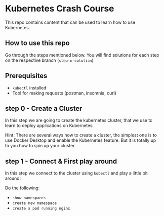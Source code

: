 # Kubernetes Crash Course 

This repo contains content that can be used to learn how to use Kubernetes. 

## How to use this repo 
Go through the steps mentioned below. You will find solutions for each step on the respective branch (`step-n-solution`)

## Prerequisites
* `kubectl` installed
* Tool for making requests (postman, insomnia, curl)

## step 0 - Create a Cluster 
In this step we are going to create the kubernetes cluster, that we use to learn to deploy applications on Kubernetes

Hint: There are several ways how to create a cluster, the simplest one is to use Docker Desktop and enable the Kubernetes feature. But it is totally up to you how to spin up your cluster. 

## step 1 - Connect & First play around
In this step we connect to the cluster using `kubectl` and play a little bit around: 

Do the following:
* `show namespaces`
* `create new namespace` 
* `create a pod running nginx` 
* `show logs`
* `delete pod again`

## step 2 - Resilience
In this step we need to create something that is more resilient than our nginx server from the last step. 

Deploy an nginx server or any other image (i.e [iamnoah4real/saywhat](https://github.com/iamNoah1/saywhat)) in a resilient way. Resilience means that when the pod gets killed or the application crashes, Kubernetes will spin it up again. 

## step 3 - Expose your Application
Now, we want to expose our application. Being it a simple nginx server, the saywhat nodejs thing or anything you want to. There are several ways to achieve this, so to get the most out this, you could find all different ways and try them :) 

The goal is simply, make it possible to access the deployed application from your machine. 

## step 4 - Todo App - Disk persistance
In this step we are going to deploy a super simple todo application, that stores data on it's filesystem. 

These are your tasks: 
* Deploy the app (iamnoah4real/todos-disk)
* Expose the application to access it via your laptop
* Test the app by calling the endpoints 

## step 5 - Scaling
Let's Scale the app. To at least 2 instances. What is happening now? Houston, do we have problem? 

## step 6 - Persistent Volumes
In this step we should create a persistent volume and attach it to our application. What do need to change in order for the application to use that persistant volume? 

## step 7 - Switch to Database persistence
To be honest, there are more sophisticated ways to implement persistence for an application than storing data in a file on the disk, right? Let's use a database. 

Your challenge: 
* Deploy a Mongodb to your K8s cluster 
* Deploy the modified version of the app which stores data in the db (iamnoah4real/todos-disk)
